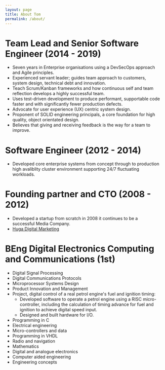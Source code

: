 ```yaml
---
layout: page
title: About Tom
permalink: /about/
---
```

# Team Lead and Senior Software Engineer (2014 - 2019)
 * Seven years in Enterprise organisations using a DevSecOps approach and Agile principles.
 * Experienced servant leader; guides team approach to customers, system design, technical debt and innovation.
 * Teach Scrum/Kanban frameworks and how continuous self and team reflection develops a highly successful team.
 * Uses test-driven development to produce performant, supportable code faster and with significantly fewer production defects.
 * Advocate for user experience (UX) centric system design.
 * Proponent of SOLID engineering principals, a core foundation for high quality, object orientated design.
 * Believes that giving and receiving feedback is the way for a team to improve.

# Software Engineer (2012 - 2014)
 * Developed core enterprise systems from concept through to production high avaliblity cluster environment supporting 24/7 fluctuating workloads.

# Founding partner and CTO (2008 - 2012)
 * Developed a startup from scratch in 2008 it continues to be a successful Media Company.
 * [Huga Digital Marketing](https://hugadigitalmarketing.com)
 
# BEng Digital Electronics Computing and Communications (1st)
* Digital Signal Processing
* Digital Communications Protocols
* Microprocessor Systems Design
* Product Innovation and Management
* Project, digital control of a real petrol engine's fuel and ignition timing:
	* Developed software to operate a petrol engine using a RISC micro-controller, including the calculation of timing advance for fuel and ignition to achieve digital speed input.
	* Designed and built hardware for I/O.
* Programming in C
* Electrical engineering
* Micro-controllers and data
* Programming in VHDL
* Radio and navigation
* Mathematics
* Digital and analogue electronics
* Computer aided engineering
* Engineering concepts